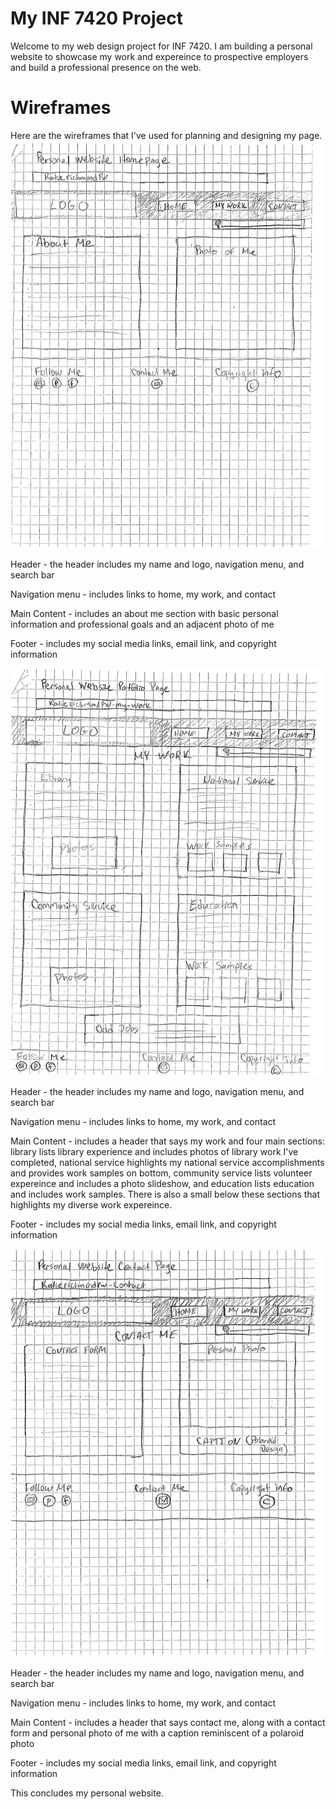 # My INF 7420 Project

Welcome to my web design project for INF 7420. I am building a personal website to showcase my work and expereince to prospective employers and build a professional presence on the web.

# Wireframes
Here are the wireframes that I've used for planning and designing my page.
![Wireframe of Landing Page](wireframes/wireframe-homepage.jpg)

Header - the header includes my name and logo, navigation menu, and search bar

Navigation menu - includes links to home, my work, and contact

Main Content - includes an about me section with basic personal information and professional goals and an adjacent photo of me

Footer - includes my social media links, email link, and copyright information

![Wireframe of Landing Page](wireframes/wireframe-mywork.jpg)

Header - the header includes my name and logo, navigation menu, and search bar

Navigation menu - includes links to home, my work, and contact

Main Content - includes a header that says my work and four main sections: library lists library experience and includes photos of library work I've completed, national service highlights my national service accomplishments and provides work samples on bottom, community service lists volunteer expereince and includes a photo slideshow, and education lists education and includes work samples. There is also a small below these sections that highlights my diverse work expereince.

Footer - includes my social media links, email link, and copyright information

![Wireframe of Landing Page](wireframes/wireframe-contact.jpg)

Header - the header includes my name and logo, navigation menu, and search bar

Navigation menu - includes links to home, my work, and contact

Main Content - includes a header that says contact me, along with a contact form and personal photo of me with a caption reminiscent of a polaroid photo

Footer - includes my social media links, email link, and copyright information

This concludes my personal website.

